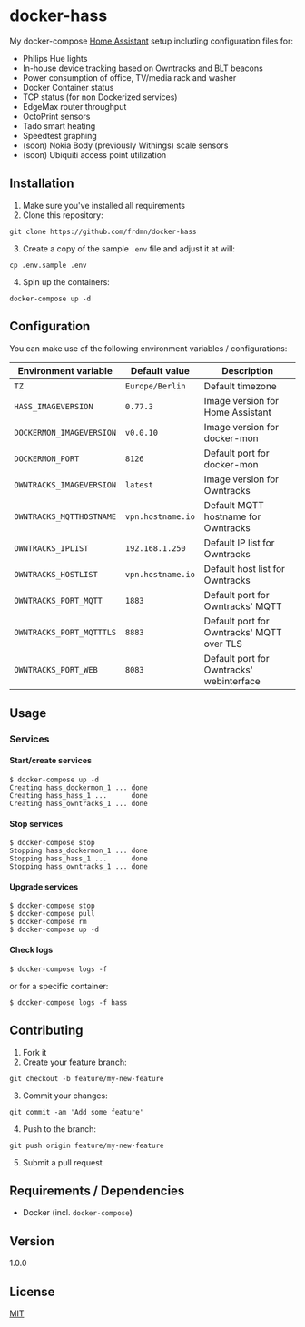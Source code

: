 # docker-hass

My docker-compose [Home Assistant](https://www.home-assistant.io/) setup including configuration files for:

- Philips Hue lights
- In-house device tracking based on Owntracks and BLT beacons
- Power consumption of office, TV/media rack and washer
- Docker Container status
- TCP status (for non Dockerized services)
- EdgeMax router throughput
- OctoPrint sensors
- Tado smart heating
- Speedtest graphing
- (soon) Nokia Body (previously Withings) scale sensors
- (soon) Ubiquiti access point utilization

## Installation

1. Make sure you've installed all requirements
2. Clone this repository:

```shell
git clone https://github.com/frdmn/docker-hass
```

3. Create a copy of the sample `.env` file and adjust it at will:

```shell
cp .env.sample .env
```

4. Spin up the containers:

```shell
docker-compose up -d
```

## Configuration

You can make use of the following environment variables / configurations:

| Environment variable | Default value | Description
|----------------------|---------------|------------|
| `TZ` | `Europe/Berlin` | Default timezone |
| `HASS_IMAGEVERSION` | `0.77.3` | Image version for Home Assistant |
| `DOCKERMON_IMAGEVERSION` | `v0.0.10` | Image version for docker-mon |
| `DOCKERMON_PORT` | `8126` | Default port for docker-mon |
| `OWNTRACKS_IMAGEVERSION` | `latest` | Image version for Owntracks |
| `OWNTRACKS_MQTTHOSTNAME` | `vpn.hostname.io` | Default MQTT hostname for Owntracks |
| `OWNTRACKS_IPLIST` | `192.168.1.250` | Default IP list for Owntracks |
| `OWNTRACKS_HOSTLIST` | `vpn.hostname.io` | Default host list for Owntracks |
| `OWNTRACKS_PORT_MQTT` | `1883` | Default port for Owntracks' MQTT |
| `OWNTRACKS_PORT_MQTTTLS` | `8883` | Default port for Owntracks' MQTT over TLS |
| `OWNTRACKS_PORT_WEB` | `8083` | Default port for Owntracks' webinterface |

## Usage

### Services

#### Start/create services

```shell
$ docker-compose up -d
Creating hass_dockermon_1 ... done
Creating hass_hass_1 ...      done
Creating hass_owntracks_1 ... done
```

#### Stop services

```shell
$ docker-compose stop
Stopping hass_dockermon_1 ... done
Stopping hass_hass_1 ...      done
Stopping hass_owntracks_1 ... done
```

#### Upgrade services

```shell
$ docker-compose stop
$ docker-compose pull
$ docker-compose rm
$ docker-compose up -d
```

#### Check logs

```shell
$ docker-compose logs -f
```

or for a specific container:

```shell
$ docker-compose logs -f hass
```

## Contributing

1. Fork it
2. Create your feature branch:

```shell
git checkout -b feature/my-new-feature
```

3. Commit your changes:

```shell
git commit -am 'Add some feature'
```

4. Push to the branch:

```shell
git push origin feature/my-new-feature
```

5. Submit a pull request

## Requirements / Dependencies

* Docker (incl. `docker-compose`)

## Version

1.0.0

## License

[MIT](LICENSE)
